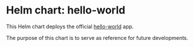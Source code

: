 # Helm chart: hello-world

This Helm chart deploys the official [hello-world](https://hub.docker.com/_/hello-world) app.

The purpose of this chart is to serve as reference for future developments.

